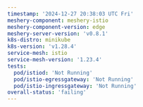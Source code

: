 ```yaml
---
timestamp: '2024-12-27 20:38:03 UTC Fri'
meshery-component: meshery-istio
meshery-component-version: edge
meshery-server-version: 'v0.8.1'
k8s-distro: minikube
k8s-version: 'v1.28.4'
service-mesh: istio
service-mesh-version: '1.23.4'
tests:
  pod/istiod: 'Not Running'
  pod/istio-egressgateway: 'Not Running'
  pod/istio-ingressgateway: 'Not Running'
overall-status: 'failing'
---
```

